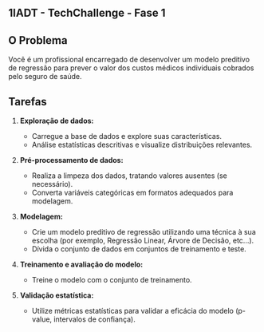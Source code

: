 ## **1IADT - TechChallenge - Fase 1**

## O Problema

Você é um profissional encarregado de desenvolver um modelo preditivo de regressão para prever o valor dos custos médicos individuais cobrados pelo seguro de saúde.

## Tarefas
1. **Exploração de dados:**
   - Carregue a base de dados e explore suas características.
   - Análise estatísticas descritivas e visualize distribuições relevantes.
     
3. **Pré-processamento de dados:**
   - Realiza a limpeza dos dados, tratando valores ausentes (se necessário).
   - Converta variáveis categóricas em formatos adequados para modelagem.
     
5. **Modelagem:**
   - Crie um modelo preditivo de regressão utilizando uma técnica à sua escolha (por exemplo, Regressão Linear, Árvore de Decisão, etc...).
   - Dívida o conjunto de dados em conjuntos de treinamento e teste.
     
7. **Treinamento e avaliação do modelo:**
   - Treine o modelo com o conjunto de treinamento.
     
9. **Validação estatística:**
    - Utilize métricas estatísticas para validar a eficácia do modelo (p-value, intervalos de confiança).
